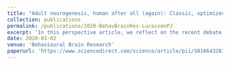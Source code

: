 ```yaml
---
title: "Adult neurogenesis, human after all (again): Classic, optimized, and future approaches"
collection: publications
permalink: /publications/2020-BehavBrainRes-LucassenPJ
excerpt: 'In this perspective article, we reflect on the recent debate about the existence of human neurogenesis and discuss direct, and also indirect, support for the ongoing formation, and functional relevance, of new neurons in the adult and aged human hippocampus. To explain the discrepancies between several prominently published human studies, we discuss critical methodological aspects and highlight the importance of optimal tissue preservation and processing for histological examination. We further discuss novel approaches, like single-cell/nucleus sequencing and magnetic resonance spectroscopy, that will help advance the study of human neurogenesis to its fullest potential - understanding its contribution to human hippocampal functions and related disorders like depression and dementia.'
date: 2020-03-02
venue: 'Behavioural Brain Research'
paperurl: 'https://www.sciencedirect.com/science/article/pii/S0166432819308587?via%3Dihub'
---
```

